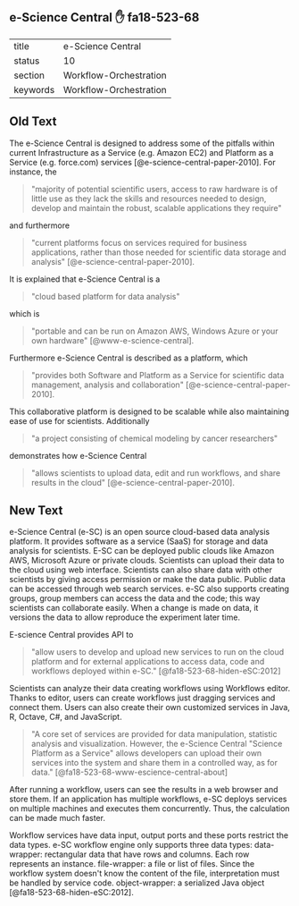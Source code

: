 ## e-Science Central :hand: fa18-523-68

|          |                        |
| -------- | ---------------------- |
| title    | e-Science Central      | 
| status   | 10                     |
| section  | Workflow-Orchestration |
| keywords | Workflow-Orchestration |



## Old Text

The e-Science Central is designed to address some of the pitfalls
within current Infrastructure as a Service (e.g.  Amazon EC2) and
Platform as a Service (e.g. force.com)
services [@e-science-central-paper-2010]. For instance, the


> "majority of potential scientific users, access to raw hardware is
> of little use as they lack the skills and resources needed to
> design, develop and maintain the robust, scalable applications they
> require"


and furthermore

> "current platforms focus on services required for business
> applications, rather than those needed for scientific data storage
> and analysis" [@e-science-central-paper-2010].

It is
explained that e-Science Central is a

> "cloud based platform for data analysis"

which is

> "portable and can be run on Amazon AWS, Windows Azure or your own
> hardware" [@www-e-science-central].

Furthermore e-Science Central is described as a platform, which


> "provides both Software and Platform as a Service for scientific
> data management, analysis and collaboration"
> [@e-science-central-paper-2010].

This collaborative platform is
designed to be scalable while also maintaining ease of use for
scientists.  Additionally

> "a project consisting of chemical modeling by cancer researchers"

demonstrates how e-Science Central

> "allows scientists to upload data, edit and run workflows, and
> share results in the cloud" [@e-science-central-paper-2010].

## New Text

e-Science Central (e-SC) is an open source cloud-based data analysis platform.
It provides software as a service (SaaS) for storage and data analysis for 
scientists. E-SC can be deployed public clouds like Amazon AWS, Microsoft Azure 
or private clouds. Scientists can upload their data to the cloud using web 
interface. Scientists can also share data with other scientists by giving 
access permission or make the data public. Public data can be accessed through
web search services. e-SC also supports creating groups, group members can 
access the data and the code; this way scientists can collaborate easily. 
When a change is made on data, it versions the data to allow reproduce the 
experiment later time.

E-science Central provides API to

> "allow users to develop and upload new services to run on the cloud platform
and for external applications to access data, code and workflows deployed 
within e-SC." [@fa18-523-68-hiden-eSC:2012]

Scientists can analyze their data creating workflows using Workflows editor. 
Thanks to editor, users can create workflows just dragging services and 
connect them. Users can also create their own customized services in Java, R, 
Octave, C#, and JavaScript.

> "A core set of services are provided for data manipulation, statistic 
analysis and visualization. However, the e-Science Central "Science Platform 
as a Service" allows developers can upload their own services into the system 
and share them in a controlled way, as for data." [@fa18-523-68-www-escience-central-about] 

After running a workflow, users can see the results in a web browser and store
them.  If an application has multiple workflows, e-SC deploys services on 
multiple machines and executes them concurrently. Thus, the calculation can be 
made much faster.

Workflow services have data input, output ports and these ports restrict the 
data types. e-SC workflow engine only supports three data types:
data-wrapper: rectangular data that have rows and columns. Each row represents 
an instance. 
file-wrapper: a file or list of files. Since the workflow system doesn't know 
the content of the file, interpretation must be handled by service code.
object-wrapper: a serialized Java object [@fa18-523-68-hiden-eSC:2012].
